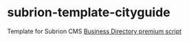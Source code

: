 # subrion-template-cityguide
Template for Subrion CMS [Business Directory premium script](http://www.subrion.com/product/yellow-pages-script.html)
